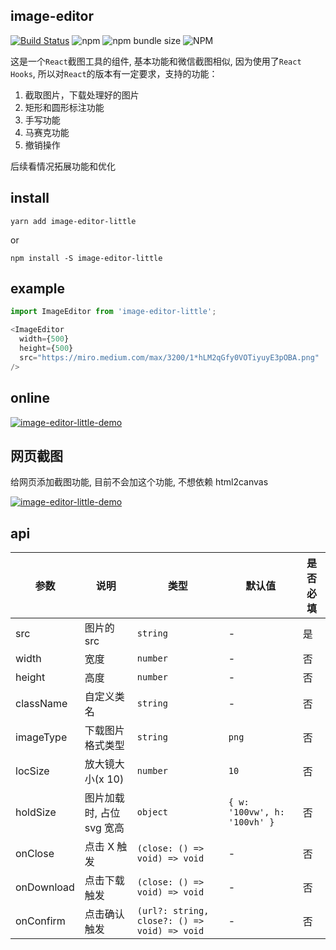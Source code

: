 ## image-editor

[![Build Status](https://travis-ci.org/shiyangzhaoa/image-editor.svg?branch=master)](https://travis-ci.org/shiyangzhaoa/image-editor) ![npm](https://img.shields.io/npm/dm/image-editor-little?style=flat-square) ![npm bundle size](https://img.shields.io/bundlephobia/minzip/image-editor-little?style=flat-square) ![NPM](https://img.shields.io/npm/l/image-editor-little?style=flat-square)

这是一个`React`截图工具的组件, 基本功能和微信截图相似, 因为使用了`React Hooks`, 所以对`React`的版本有一定要求，支持的功能：

1. 截取图片，下载处理好的图片
2. 矩形和圆形标注功能
3. 手写功能
4. 马赛克功能
5. 撤销操作

后续看情况拓展功能和优化

## install

```shell
yarn add image-editor-little
```

or

```shell
npm install -S image-editor-little
```

## example

```js
import ImageEditor from 'image-editor-little';

<ImageEditor
  width={500}
  height={500}
  src="https://miro.medium.com/max/3200/1*hLM2qGfy0VOTiyuyE3pOBA.png"
/>
```

## online

[![image-editor-little-demo](https://codesandbox.io/static/img/play-codesandbox.svg)](https://codesandbox.io/s/keen-wildflower-8rrwt)

## 网页截图

给网页添加截图功能, 目前不会加这个功能, 不想依赖 html2canvas

[![image-editor-little-demo](https://codesandbox.io/static/img/play-codesandbox.svg)](https://codesandbox.io/embed/falling-dream-6vwqt)

## api

| 参数 | 说明 | 类型 | 默认值 | 是否必填 |
| --- | --- | --- | --- | --- |
| src | 图片的 src | `string` | - | 是 |
| width| 宽度 | `number` | - | 否 |
| height| 高度 | `number` | - | 否 |
| className| 自定义类名 | `string` | - | 否 |
| imageType | 下载图片格式类型 | `string` | `png` | 否 |
| locSize| 放大镜大小(x 10) | `number` | `10` | 否 |
| holdSize| 图片加载时, 占位 svg 宽高 | `object` | `{ w: '100vw', h: '100vh' }` | 否 |
| onClose | 点击 X 触发 | `(close: () => void) => void` | - | 否 |
| onDownload | 点击下载触发 | `(close: () => void) => void` | - | 否 |
| onConfirm| 点击确认触发 | `(url?: string, close?: () => void) => void` | - | 否 |
